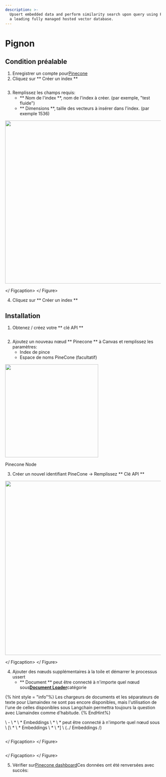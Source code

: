 ```yaml
---
description: >-
  Upsert embedded data and perform similarity search upon query using Pinecone,
  a leading fully managed hosted vector database.
---
```


# Pignon

## Condition préalable

1. Enregistrer un compte pour[Pinecone](https://app.pinecone.io/)
2. Cliquez sur ** Créer un index **

<gigne> <img src = "../../../. GitBook / Assets / PineCone_1.png" alt = ""> <Figcaption> </gigcaption> </gigust>

3. Remplissez les champs requis:
   * ** Nom de l'index **, nom de l'index à créer. (par exemple, "test fluide")
   * ** Dimensions **, taille des vecteurs à insérer dans l'index. (par exemple 1536)

<gigne> <img src = "../../../. GitBook / Assets / PineCone_2.png" alt = "" width = "527"> <Figcaption> </ Figcaption> </ Figure>

4. Cliquez sur ** Créer un index **

## Installation

1. Obtenez / créez votre ** clé API **

<gigne> <img src = "../../../. GitBook / Assets / PineCone_3.png" alt = ""> <Figcaption> </gigcaption> </gigne>

2. Ajoutez un nouveau nœud ** Pinecone ** à Canvas et remplissez les paramètres:
   * Index de pince
   * Espace de noms PineCone (facultatif)

<gigne> <img src = "../../../. GitBook / Assets / PineCone_Llamaindex.png" alt = "" width = "301"> <Figcaption> <p> Pinecone Node </p> </gigcaption> </pigucial>

3. Créer un nouvel identifiant PineCone -> Remplissez ** Clé API **

<gigne> <img src = "../../../. GitBook / Assets / PineCone_5.png" alt = "" width = "563"> <Figcaption> </ Figcaption> </ Figure>

4. Ajouter des nœuds supplémentaires à la toile et démarrer le processus ussert
   *   ** Document ** peut être connecté à n'importe quel nœud sous[**Document Loader**](../../langchain/document-loaders/)catégorie

{% hint style = "info"%}
Les chargeurs de documents et les séparateurs de texte pour Llamaindex ne sont pas encore disponibles, mais l'utilisation de l'une de celles disponibles sous Langchain permettra toujours la question avec Llamaindex comme d'habitude.
{% EndHint%}

\ - \ * \ * Embeddings \ * \ * peut être connecté à n'importe quel nœud sous \ [\ * \ * Embeddings \ * \ *] \ (../ Embeddings /)

<gigne> <img src = "../../../. Gitbook / Assets / PineCone_llama_Chatflow.png" alt = ""> <Figcaption> </ Figcaption> </ Figure>

<gigne> <img src = "../../../. Gitbook / Assets / PineCone_llama_upsert.png" alt = ""> <figcaption> </ Figcaption> </ Figure>

5. Vérifier sur[Pinecone dashboard](https://app.pinecone.io)Ces données ont été renversées avec succès:

<gigne> <img src = "../../../. Gitbook / Assets / PineCone_8.png" alt = ""> <Figcaption> </gigcaption> </gigne>
